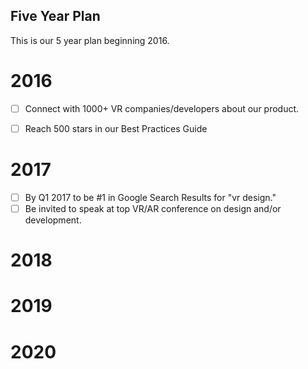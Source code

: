 ## Five Year Plan
This is our 5 year plan beginning 2016.


# 2016
- [ ] Connect with 1000+ VR companies/developers about our product.
- [ ] Reach 500 stars in our Best Practices Guide


# 2017
- [ ] By Q1 2017 to be #1 in Google Search Results for "vr design."
- [ ] Be invited to speak at top VR/AR conference on design and/or development.

# 2018

# 2019

# 2020
